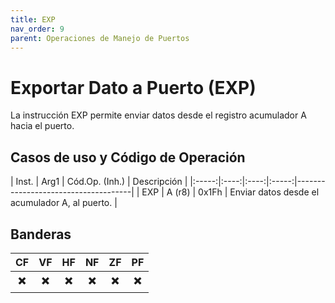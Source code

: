 ```yaml
---
title: EXP
nav_order: 9
parent: Operaciones de Manejo de Puertos
---
```


# Exportar Dato a Puerto (EXP)

La instrucción EXP permite enviar datos desde el registro acumulador A hacia el puerto.

## Casos de uso y Código de Operación

| Inst. | Arg1 | Cód.Op. (Inh.)  | Descripción                         |
|:-----:|:----:|:----:|:-----:|-------------------------------------|
| EXP   | A (r8) | 0x1Fh | Enviar datos desde el acumulador A, al puerto. |

## Banderas

| CF  | VF  | HF  | NF  | ZF  | PF  |
|:---:|:---:|:---:|:---:|:---:|:---:|
| ✖️  | ✖️  | ✖️  | ✖️  | ✖️  | ✖️  |
